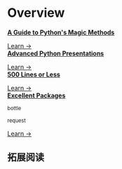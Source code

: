 # Overview

<div class="cards">
  <div class="card source">
    <a href="/part12_source_code_analysis/  "><strong>A Guide to Python's Magic Methods</strong></a>
    <p class="card-body"><small>   </small></p>
    <span><a href="/part12_source_code_analysis/  ">Learn →</a></span>
  </div>
  <div class="card source">
    <a href="/part12_source_code_analysis/  "><strong>Advanced Python Presentations</strong></a>
    <p class="card-body"><small>   </small></p>
    <span><a href="/part12_source_code_analysis/  ">Learn →</a></span>
  </div>
</div>

<div class="cards">
  <div class="card source">
    <a href="/part12_source_code_analysis/  "><strong>500 Lines or Less</strong></a>
    <p class="card-body"><small>   </small></p>
    <span><a href="/part12_source_code_analysis/  ">Learn →</a></span>
  </div>
  <div class="card source">
    <a href="/part12_source_code_analysis/  "><strong>Excellent Packages</strong></a>
    <p class="card-body"><small>bottle</small></p>
    <p class="card-body"><small>request</small></p>
    <span><a href="/part12_source_code_analysis/  ">Learn →</a></span>
  </div>
</div>

## 拓展阅读


<!-- 
## A Guide to Python's Magic Methods

## 500 lines or less

## bottle

## request

## high performace python 

## python 源码剖析

## Advanced Python Presentations

- **The Tao of Python**: The intricate relationship between object and type and how metaclasses, classes and instances are related
- **MRO in Python**: Method resolution order in multiple inheritance using C3 linearization
- **Metaclasses and Metaprogramming in Python**
- **Functional Programming in Python**: Decorators, Generators, Iterators
- **Descriptors**: The magic behind attribute access in Python
- How to **speedup Python with cython**
- How to **speedup Python**, without bothering too much, **with numba**
- How to **make a REST API** using django and django-rest-framework (project and slides).
- How to **use websockets** in django with channels (slides).
- Notes on Git (based on the official Git docs, Pro Git book and the Atlassian Git tutorial)
-->

